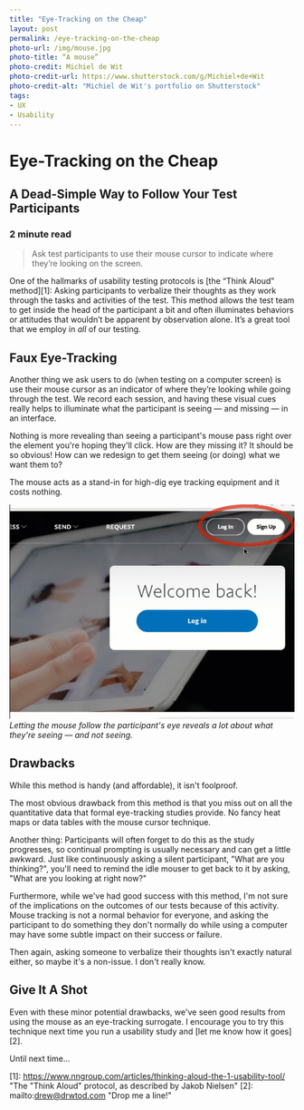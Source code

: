 ```yaml
---
title: "Eye-Tracking on the Cheap"
layout: post
permalink: /eye-tracking-on-the-cheap
photo-url: /img/mouse.jpg
photo-title: “A mouse”
photo-credit: Michiel de Wit
photo-credit-url: https://www.shutterstock.com/g/Michiel+de+Wit
photo-credit-alt: "Michiel de Wit's portfolio on Shutterstock"
tags:
- UX
- Usability
---
```


# Eye-Tracking on the Cheap

## A Dead-Simple Way to Follow Your Test Participants

### 2 minute read

> Ask test participants to use their mouse cursor to indicate where they’re looking on the screen.

One of the hallmarks of usability testing protocols is [the “Think Aloud” method][1]: Asking participants to verbalize their thoughts as they work through the tasks and activities of the test. This method allows the test team to get inside the head of the participant a bit and often illuminates behaviors or attitudes that wouldn’t be apparent by observation alone. It’s a great tool that we employ in *all* of our testing.

## Faux Eye-Tracking
Another thing we ask users to do (when testing on a computer screen) is use their mouse cursor as an indicator of where they’re looking while going through the test. We record each session, and having these visual cues really helps to illuminate what the participant is seeing — and missing — in an interface. 

Nothing is more revealing than seeing a participant's mouse pass right over the element you're hoping they'll click. How are they missing it? It should be so obvious! How can we redesign to get them seeing (or doing) what we want them to?

The mouse acts as a stand-in for high-dig eye tracking equipment and it costs nothing.

<div class="filler-background-dark"><img src="/img/mouse-cursor-eye-tracking.gif" class="floatcenter" /></div><em class="img-caption">Letting the mouse follow the participant's eye reveals a lot about what they're seeing — and not seeing.</em>

## Drawbacks

While this method is handy (and affordable), it isn't foolproof.

The most obvious drawback from this method is that you miss out on all the quantitative data that formal eye-tracking studies provide. No fancy heat maps or data tables with the mouse cursor technique.

Another thing: Participants will often forget to do this as the study progresses, so continual prompting is usually necessary and can get a little awkward. Just like continuously asking a silent participant, "What are you thinking?", you'll need to remind the idle mouser to get back to it by asking, "What are you looking at right now?"

Furthermore, while we've had good success with this method, I'm not sure of the implications on the outcomes of our tests because of this activity. Mouse tracking is not a normal behavior for everyone, and asking the participant to do something they don't normally do while using a computer may have some subtle impact on their success or failure.

Then again, asking someone to verbalize their thoughts isn't exactly natural either, so maybe it's a non-issue. I don't really know.

## Give It A Shot

Even with these minor potential drawbacks, we've seen good results from using the mouse as an eye-tracking surrogate. I encourage you to try this technique next time you run a usability study and [let me know how it goes][2].

Until next time…

[1]:	https://www.nngroup.com/articles/thinking-aloud-the-1-usability-tool/ "The "Think Aloud" protocol, as described by Jakob Nielsen"
[2]:	mailto:drew@drwtod.com "Drop me a line!"